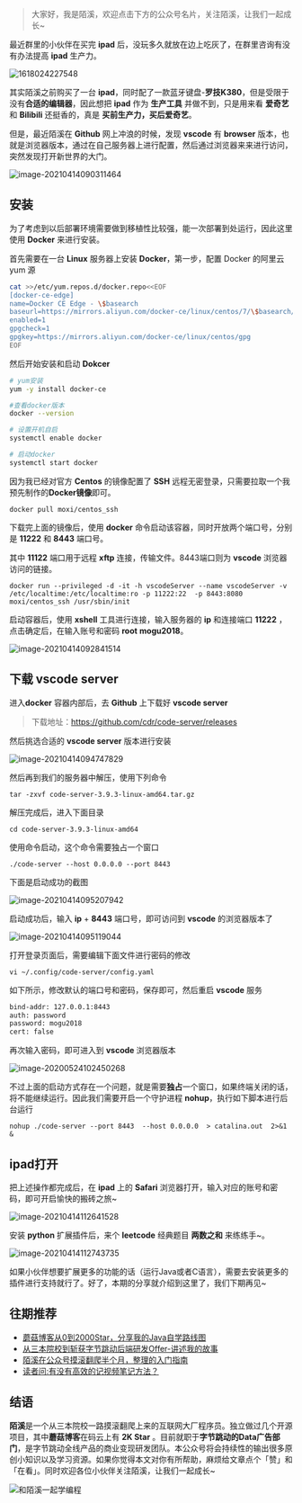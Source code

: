 > 大家好，我是陌溪，欢迎点击下方的公众号名片，关注陌溪，让我们一起成长~

最近群里的小伙伴在买完 **ipad** 后，没玩多久就放在边上吃灰了，在群里咨询有没有办法提高 **ipad** 生产力。

![1618024227548](images/1618361129142.jpg)

其实陌溪之前购买了一台 **ipad**，同时配了一款蓝牙键盘-**罗技K380**，但是受限于没有**合适的编辑器**，因此想把 **ipad** 作为 **生产工具** 并做不到，只是用来看 **爱奇艺** 和 **Bilibili** 还挺香的，真是 **买前生产力，买后爱奇艺**。

但是，最近陌溪在 **Github** 网上冲浪的时候，发现 **vscode** 有 **browser** 版本，也就是浏览器版本，通过在自己服务器上进行配置，然后通过浏览器来来进行访问，突然发现打开新世界的大门。

![image-20210414090311464](images/image-20210414090311464.png)

## 安装

为了考虑到以后部署环境需要做到移植性比较强，能一次部署到处运行，因此这里使用 **Docker** 来进行安装。

首先需要在一台 **Linux** 服务器上安装 **Docker**，第一步，配置 Docker 的阿里云 yum 源

```bash
cat >>/etc/yum.repos.d/docker.repo<<EOF
[docker-ce-edge]
name=Docker CE Edge - \$basearch
baseurl=https://mirrors.aliyun.com/docker-ce/linux/centos/7/\$basearch/edge
enabled=1
gpgcheck=1
gpgkey=https://mirrors.aliyun.com/docker-ce/linux/centos/gpg
EOF
```

然后开始安装和启动 **Dokcer**

```bash
# yum安装
yum -y install docker-ce

#查看docker版本
docker --version  

# 设置开机自启
systemctl enable docker

# 启动docker
systemctl start docker
```

因为我已经对官方 **Centos** 的镜像配置了 **SSH** 远程无密登录，只需要拉取一个我预先制作的**Docker镜像**即可。

```shell
docker pull moxi/centos_ssh
```

下载完上面的镜像后，使用 **docker** 命令启动该容器，同时开放两个端口号，分别是 **11222** 和 **8443** 端口号。

其中 **11122** 端口用于远程 **xftp** 连接，传输文件。8443端口则为 **vscode** 浏览器访问的链接。

```
docker run --privileged -d -it -h vscodeServer --name vscodeServer -v /etc/localtime:/etc/localtime:ro -p 11222:22  -p 8443:8080  moxi/centos_ssh /usr/sbin/init
```

启动容器后，使用 **xshell** 工具进行连接，输入服务器的 **ip** 和连接端口 **11222** ，点击确定后，在输入账号和密码 **root**  **mogu2018**。

![image-20210414092841514](images/image-20210414092841514.png)

## 下载 vscode server

进入**docker** 容器内部后，去 **Github** 上下载好 **vscode server**

> 下载地址：https://github.com/cdr/code-server/releases

然后挑选合适的 **vscode server** 版本进行安装

![image-20210414094747829](images/image-20210414094747829.png)

然后再到我们的服务器中解压，使用下列命令

```
tar -zxvf code-server-3.9.3-linux-amd64.tar.gz
```

解压完成后，进入下面目录

```
cd code-server-3.9.3-linux-amd64
```

使用命令启动，这个命令需要独占一个窗口

```
./code-server --host 0.0.0.0 --port 8443
```

下面是启动成功的截图

![image-20210414095207942](images/image-20210414095207942.png)

启动成功后，输入 **ip** + **8443** 端口号，即可访问到 **vscode** 的浏览器版本了

![image-20210414095119044](images/image-20210414095119044.png)

打开登录页面后，需要编辑下面文件进行密码的修改

```
vi ~/.config/code-server/config.yaml
```

如下所示，修改默认的端口号和密码，保存即可，然后重启 **vscode** 服务

```bash
bind-addr: 127.0.0.1:8443
auth: password
password: mogu2018
cert: false
```

再次输入密码，即可进入到 **vscode** 浏览器版本

![image-20200524102450268](images/image-20200524102450268.png)

不过上面的启动方式存在一个问题，就是需要**独占**一个窗口，如果终端关闭的话，将不能继续运行。因此我们需要开启一个守护进程 **nohup**，执行如下脚本进行后台运行

```
nohup ./code-server --port 8443  --host 0.0.0.0  > catalina.out  2>&1 &
```

## ipad打开

把上述操作都完成后，在 **ipad** 上的 **Safari** 浏览器打开，输入对应的账号和密码，即可开启愉快的搬砖之旅~

![image-20210414112641528](images/image-20210414112641528.png)

安装 **python** 扩展插件后，来个 **leetcode** 经典题目 **两数之和** 来练练手~。

![image-20210414112743735](images/image-20210414112743735.png)

如果小伙伴想要扩展更多的功能的话（运行Java或者C语言），需要去安装更多的插件进行支持就行了。好了，本期的分享就介绍到这里了，我们下期再见~

## 往期推荐

- [蘑菇博客从0到2000Star，分享我的Java自学路线图](https://mp.weixin.qq.com/s/3u6OOYkpj4_ecMzfMqKJRw)
- [从三本院校到斩获字节跳动后端研发Offer-讲述我的故事](https://mp.weixin.qq.com/s/c4rR_aWpmNNFGn-mZBLWYg)
- [陌溪在公众号摸滚翻爬半个月，整理的入门指南](https://mp.weixin.qq.com/s/Jj1i-mD9Tw0vUEFXi5y54g)
- [读者问:有没有高效的记视频笔记方法？](https://mp.weixin.qq.com/s/QcQnV1yretxmDQr4ELW7_g)

## 结语

**陌溪**是一个从三本院校一路摸滚翻爬上来的互联网大厂程序员。独立做过几个开源项目，其中**蘑菇博客**在码云上有 **2K Star** 。目前就职于**字节跳动的Data广告部门**，是字节跳动全线产品的商业变现研发团队。本公众号将会持续性的输出很多原创小知识以及学习资源。如果你觉得本文对你有所帮助，麻烦给文章点个「赞」和「在看」。同时欢迎各位小伙伴关注陌溪，让我们一起成长~

![和陌溪一起学编程](images/image-20210122092846701.png)